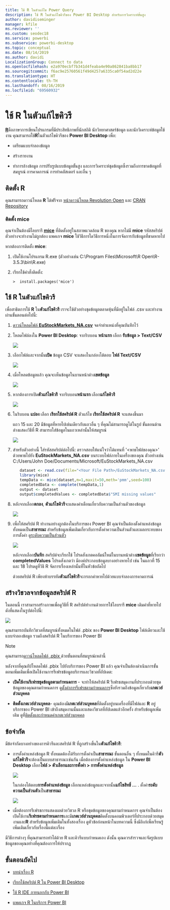```yaml
---
title: ใช้ R ในตัวแก้ไข Power Query
description: ใช้ R ในตัวแก้ไขคิวรีของ Power BI Desktop สำหรับการวิเคราะห์ขั้นสูง
author: davidiseminger
manager: kfile
ms.reviewer: ''
ms.custom: seodec18
ms.service: powerbi
ms.subservice: powerbi-desktop
ms.topic: conceptual
ms.date: 08/14/2019
ms.author: davidi
LocalizationGroup: Connect to data
ms.openlocfilehash: e2a970ecbf7b341d4feaba4e90a862841ba8bb17
ms.sourcegitcommit: f6ac9e25760561f49d4257a6335ca0f54ad2d22e
ms.translationtype: HT
ms.contentlocale: th-TH
ms.lasthandoff: 08/16/2019
ms.locfileid: "69560932"
---
```

# <a name="use-r-in-query-editor"></a>ใช้ R ในตัวแก้ไขคิวรี

[**R**](https://mran.microsoft.com/documents/what-is-r)คือภาษาการเขียนโปรแกรมที่มีประสิทธิภาพที่นักสถิติ นักวิทยาศาสตร์ข้อมูล และนักวิเคราะห์ข้อมูลใช้งาน คุณสามารถใช้**R**ในตัวแก้ไขคิวรีของ **Power BI Desktop** เพื่อ:

* เตรียมแบบจำลองข้อมูล

* สร้างรายงาน

* ทำการล้างข้อมูล การปรับรูปแบบข้อมูลขั้นสูง และการวิเคราะห์ชุดข้อมูลซึ่งรวมถึงการขาดข้อมูลที่สมบูรณ์ การคาดการณ์ การทำคลัสเตอร์ และอื่น ๆ  

## <a name="install-r"></a>ติดตั้ง R

คุณสามารถดาวน์โหลด **R** ได้ฟรีจาก [หน้าดาวน์โหลด Revolution Open](https://mran.revolutionanalytics.com/download/) และ [CRAN Repository](https://cran.r-project.org/bin/windows/base/)

### <a name="install-mice"></a>ติดตั้ง mice

คุณจำเป็นต้องมีไลบรารี [**mice**](https://www.rdocumentation.org/packages/mice/versions/3.5.0/topics/mice) ที่ติดตั้งอยู่ในสภาพแวดล้อม R ของคุณ หากไม่มี **mice** รหัสสคริปต์ตัวอย่างจะทำงานไม่ถูกต้อง แพคเกจ **mice** ใช้วิธีการใดวิธีการหนึ่งในการจัดการกับข้อมูลที่ขาดหายไป

หากต้องการติดตั้ง **mice**:

1. เปิดใช้งานโปรแกรม R.exe (ตัวอย่างเช่น C:\Program Files\Microsoft\R Open\R-3.5.3\bin\R.exe)  

2. เรียกใช้คำสั่งติดตั้ง:

   ``` 
   >  install.packages('mice') 
   ```

## <a name="use-r-in-query-editor"></a>ใช้ R ในตัวแก้ไขคิวรี

เพื่อสาธิตการใช้ **R** ใน**ตัวแก้ไขคิวรี** เราจะใช้ตัวอย่างชุดข้อมูลตลาดหุ้นที่มีอยู่ในไฟล์ .csv และทำงานผ่านขั้นตอนต่อไปนี้:

1. [ดาวน์โหลดไฟล์ **EuStockMarkets_NA.csv**](http://download.microsoft.com/download/F/8/A/F8AA9DC9-8545-4AAE-9305-27AD1D01DC03/EuStockMarkets_NA.csv) จดจำตำแหน่งที่คุณบันทึกไว้

1. โหลดไฟล์ลงใน **Power BI Desktop**: จากริบบอน **หน้าแรก** เลือก **รับข้อมูล > Text/CSV**

   ![](media/desktop-r-in-query-editor/r-in-query-editor_1.png)

1. เลือกไฟล์และจากนั้น**เปิด** ข้อมูล CSV จะแสดงในกล่องโต้ตอบ **ไฟล์ Text/CSV**

   ![](media/desktop-r-in-query-editor/r-in-query-editor_2.png)

1. เมื่อโหลดข้อมูลแล้ว คุณจะเห็นข้อมูลในบานหน้าต่าง**เขตข้อมูล**

   ![](media/desktop-r-in-query-editor/r-in-query-editor_3.png)

1. หากต้องการเปิด**ตัวแก้ไขคิวรี** จากริบบอน**หน้าแรก** เลือก**แก้ไขคิวรี**

   ![](media/desktop-r-in-query-editor/r-in-query-editor_4.png)

1. ในริบบอน **แปลง** เลือก **เรียกใช้สคริปต์ R** ตัวแก้ไข **เรียกใช้สคริปต์ R**  จะแสดงขึ้นมา  

   แถว 15 และ 20 มีข้อมูลที่หายไปเช่นเดียวกับแถวอื่น ๆ ที่คุณไม่สามารถดูได้ในรูป ขั้นตอนด้านล่างแสดงวิธีที่ R สามารถใส่ข้อมูลในแถวเหล่านั้นให้สมบูรณ์

   ![](media/desktop-r-in-query-editor/r-in-query-editor_5d.png)

1. สำหรับตัวอย่างนี้ ใส่รหัสสคริปต์ต่อไปนี้: ตรวจสอบให้แน่ใจว่าได้แทนที่ '&lt;พาธไฟล์ของคุณ&gt;' ด้วยพาธไปยัง **EuStockMarkets_NA.csv** บนระบบไฟล์ภายในเครื่องของคุณ ตัวอย่างเช่น C:/Users/John Doe/Documents/Microsoft/EuStockMarkets_NA.csv

    ```r
       dataset <- read.csv(file="<Your File Path>/EuStockMarkets_NA.csv", header=TRUE, sep=",")
       library(mice)
       tempData <- mice(dataset,m=1,maxit=50,meth='pmm',seed=100)
       completedData <- complete(tempData,1)
       output <- dataset
       output$completedValues <- completedData$"SMI missing values"
    ```

7. หลังจากเลือก**ตกลง**, **ตัวแก้ไขคิวรี**จะแสดงคำเตือนเกี่ยวกับความเป็นส่วนตัวของข้อมูล

   ![](media/desktop-r-in-query-editor/r-in-query-editor_6.png)
8. เพื่อให้สคริปต์ R ทำงานอย่างถูกต้องในบริการของ Power BI คุณจำเป็นต้องตั้งค่าแหล่งข้อมูลทั้งหมดเป็น**สาธารณะ** สำหรับข้อมูลเพิ่มเติมเกี่ยวกับการตั้งค่าความเป็นส่วนตัวและผลกระทบของการตั้งค่า ดู[ระดับความเป็นส่วนตัว](desktop-privacy-levels.md)

   ![](media/desktop-r-in-query-editor/r-in-query-editor_7.png)

   หลังจากเลือก**บันทึก** สคริปต์จะเรียกใช้ โปรดสังเกตคอลัมน์ใหม่ในบานหน้าต่าง**เขตข้อมูล**ที่เรียกว่า **completedValues** โปรดสังเกตว่า มีองค์ประกอบข้อมูลบางอย่างหายไป เช่น ในแถวที่ 15 และ 18 โปรดดูที่วิธี R จัดการเรื่องเหล่านั้นที่ในหัวข้อถัดไป

   ด้วยสคริปต์ R เพียงห้าบรรทัด**ตัวแก้ไขคิวรี**จะกรอกค่าหายไปด้วยแบบจำลองการคาดการณ์

## <a name="create-visuals-from-r-script-data"></a>สร้างวิชวลจากข้อมูลสคริปต์ R

ในตอนนี้ เราสามารถสร้างภาพเพื่อดูวิธีที่ R สคริปต์ทำงานด้วยการใช้ไลบรารี **mice** เติมค่าที่หายไป ดังที่แสดงในรูปต่อไปนี้:

![](media/desktop-r-in-query-editor/r-in-query-editor_8a.png)

คุณสามารถบันทึกวิชวลที่สมบูรณ์ทั้งหมดในไฟล์ .pbix ของ **Power BI Desktop** ไฟล์เดียวและใช้แบบจำลองข้อมูล รวมถึงสคริปต์ R ในบริการของ Power BI

> [!NOTE]
> คุณสามารถ[ดาวน์โหลดไฟล์ .pbix ](http://download.microsoft.com/download/F/8/A/F8AA9DC9-8545-4AAE-9305-27AD1D01DC03/Complete%20Values%20with%20R%20in%20PQ.pbix)ด้วยขั้นตอนที่สมบูรณ์เหล่านี้

หลังจากที่คุณอัปโหลดไฟล์ .pbix ไปยังบริการของ Power BI แล้ว คุณจำเป็นต้องดำเนินการขั้นตอนเพิ่มเติมเพื่อเปิดใช้งานการรีเฟรชข้อมูลบริการและวิชวลที่อัปเดต:  

* **เปิดใช้งานรีเฟรชชุดข้อมูลตามกำหนดการ** - จะทำให้สคริปต์ R รีเฟรชสมุดงานที่ประกอบด้วยชุดข้อมูลของคุณตามกำหนดการ ดู[ตั้งค่าการรีเฟรชตามกำหนดการ](refresh-scheduled-refresh.md)ซึ่งยังรวมถึงข้อมูลเกี่ยวกับ**เกตเวย์ส่วนบุคคล**

* **ติดตั้งเกตเวย์ส่วนบุคคล**- คุณต้องมี**เกตเวย์ส่วนบุคคล**ที่ติดตั้งอยู่บนเครื่องที่มีไฟล์และ **R** อยู่ บริการของ Power BI เข้าถึงสมุดงานนั้นและแสดงวิชวลที่อัปเดตแล้วอีกครั้ง สำหรับข้อมูลเพิ่มเติม ดูที่[ติดตั้งและกำหนดค่าเกตเวย์ส่วนบุคคล](service-gateway-personal-mode.md)

## <a name="limitations"></a>ข้อจำกัด

มีข้อจำกัดบางอย่างของการคิวรีและสคริปต์ R ที่ถูกสร้างขึ้นใน**ตัวแก้ไขคิวรี**:

* การตั้งค่าแหล่งข้อมูล R ทั้งหมดต้องได้รับการตั้งค่าเป็น**สาธารณะ** ขั้นตอนอื่น ๆ ทั้งหมดในคิวรี**ตัวแก้ไขคิวรี**จะต้องเป็นแบบสาธารณะเช่นกัน เมื่อต้องการตั้งค่าแหล่งข้อมูล ใน **Power BI Desktop** เลือก**ไฟล์ > ตัวเลือกและการตั้งค่า > การตั้งค่าแหล่งข้อมูล**

  ![](media/desktop-r-in-query-editor/r-in-query-editor_9.png)

  ในกล่องโต้ตอบ**การตั้งค่าแหล่งข้อมูล** เลือกแหล่งข้อมูลและจากนั้น**แก้ไขสิทธิ์ ...** .  ตั้งค่า**ระดับความเป็นส่วนตัว**เป็น**สาธารณะ**

  ![](media/desktop-r-in-query-editor/r-in-query-editor_10.png)    
* เมื่อต้องการรีเฟรชการแสดงผลด้วยวิชวล R หรือชุดข้อมูลของคุณตามกำหนดการ คุณจำเป็นต้องเปิดใช้งาน**รีเฟรชตามกำหนดการ**และมี**เกตเวย์ส่วนบุคคล**ติดตั้งบนคอมพิวเตอร์ที่ประกอบด้วยสมุดงานและ**R** สำหรับข้อมูลเพิ่มเติมในทั้งสองเรื่อง ดูหัวข้อก่อนหน้าในบทความนี้ ซึ่งมีลิงก์เพื่อเรียนรู้เพิ่มเติมเกี่ยวกับเรื่องนี้แต่ละเรื่อง

มีวิธีการต่างๆ ที่คุณสามารถทำได้ด้วย R และคิวรีแบบกำหนดเอง ดังนั้น คุณควรสำรวจและจัดรูปแบบข้อมูลของคุณอย่างที่คุณต้องการให้ปรากฏ

## <a name="next-steps"></a>ขั้นตอนถัดไป

* [บทนำเรื่อง R](https://mran.microsoft.com/documents/what-is-r) 

* [เรียกใช้สคริปต์ R ใน Power BI Desktop](desktop-r-scripts.md) 

* [ใช้ R IDE ภายนอกกับ Power BI](desktop-r-ide.md) 

* [แพคเกจ R ในบริการ Power BI](service-r-packages-support.md)
